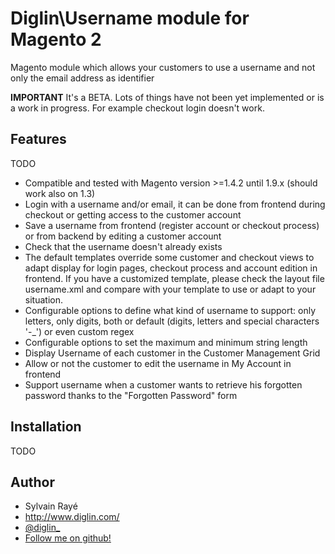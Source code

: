 # Diglin\Username module for Magento 2 #

Magento module which allows your customers to use a username and not only the email address as identifier

**IMPORTANT**
It's a BETA. Lots of things have not been yet implemented or is a work in progress. For example checkout login doesn't work.

## Features

TODO

- Compatible and tested with Magento version >=1.4.2 until 1.9.x (should work also on 1.3)
- Login with a username and/or email, it can be done from frontend during checkout or getting access to the customer account
- Save a username from frontend (register account or checkout process) or from backend by editing a customer account
- Check that the username doesn't already exists
- The default templates override some customer and checkout views to adapt display for login pages, checkout process and account edition in frontend. If you have a customized template, please check the layout file username.xml and compare with your template to use or adapt to your situation.
- Configurable options to define what kind of username to support: only letters, only digits, both or default (digits, letters and special characters '-_') or even custom regex
- Configurable options to set the maximum and minimum string length
- Display Username of each customer in the Customer Management Grid
- Allow or not the customer to edit the username in My Account in frontend
- Support username when a customer wants to retrieve his forgotten password thanks to the "Forgotten Password" form

## Installation

TODO 


## Author

* Sylvain Rayé
* http://www.diglin.com/
* [@diglin_](https://twitter.com/diglin_)
* [Follow me on github!](https://github.com/diglin)
